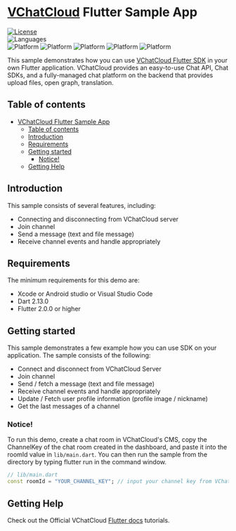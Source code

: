 # [VChatCloud](https://vchatcloud.com) Flutter Sample App

[![License](https://img.shields.io/badge/License-BSD_3--Clause-blue.svg)](https://opensource.org/licenses/BSD-3-Clause)  
![Languages](https://img.shields.io/badge/language-DART-informational)  
![Platform](https://img.shields.io/badge/platform-ANDROID-informational)
![Platform](https://img.shields.io/badge/IOS-informational)
![Platform](https://img.shields.io/badge/MAC-informational)
![Platform](https://img.shields.io/badge/WINDOW-informational)
![Platform](https://img.shields.io/badge/WEB-informational)

This sample demonstrates how you can use [VChatCloud Flutter SDK](https://github.com/e7works-git/flutter_sdk) in your own Flutter application. VChatCloud provides an easy-to-use Chat API, Chat SDKs, and a fully-managed chat platform on the backend that provides upload files, open graph, translation.

## Table of contents

- [VChatCloud Flutter Sample App](#vchatcloud-flutter-sample-app)
  - [Table of contents](#table-of-contents)
  - [Introduction](#introduction)
  - [Requirements](#requirements)
  - [Getting started](#getting-started)
    - [Notice!](#notice)
  - [Getting Help](#getting-help)

## Introduction

This sample consists of several features, including:

- Connecting and disconnecting from VChatCloud server
- Join channel
- Send a message (text and file message)
- Receive channel events and handle appropriately

## Requirements

The minimum requirements for this demo are:

- Xcode or Android studio or Visual Studio Code
- Dart 2.13.0
- Flutter 2.0.0 or higher

## Getting started

This sample demonstrates a few example how you can use SDK on your application. The sample consists of the following:

- Connect and disconnect from VChatCloud Server
- Join channel
- Send / fetch a message (text and file message)
- Receive channel events and handle appropriately
- Update / Fetch user profile information (profile image / nickname)
- Get the last messages of a channel

### Notice!

To run this demo, create a chat room in VChatCloud's CMS, copy the ChannelKey of the chat room created in the dashboard, and paste it into the roomId value in `lib/main.dart`. You can then run the sample from the directory by typing flutter run in the command window.

```dart
// lib/main.dart
const roomId = "YOUR_CHANNEL_KEY"; // input your channel key from VChatCloud CMS
```

## Getting Help

Check out the Official VChatCloud [Flutter docs](https://vchatcloud.com/doc/flutter/chat/gettingStarted.html) tutorials.
